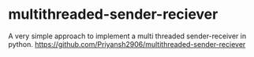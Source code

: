 # multithreaded-sender-reciever
A very simple approach to implement a multi threaded sender-receiver in python.
https://github.com/Priyansh2906/multithreaded-sender-reciever
